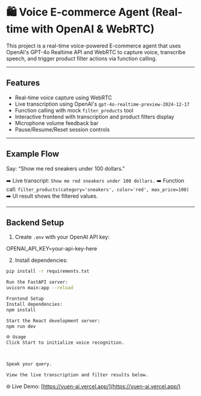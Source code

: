 # 🛍️ Voice E-commerce Agent (Real-time with OpenAI & WebRTC)

This project is a real-time voice-powered E-commerce agent that uses OpenAI's GPT-4o Realtime API and WebRTC to capture voice, transcribe speech, and trigger product filter actions via function calling.

---

## Features

- Real-time voice capture using WebRTC
- Live transcription using OpenAI's `gpt-4o-realtime-preview-2024-12-17`
- Function calling with mock `filter_products` tool
- Interactive frontend with transcription and product filters display
- Microphone volume feedback bar
- Pause/Resume/Reset session controls

---


## Example Flow

Say: “Show me red sneakers under 100 dollars.”

➡️ Live transcript: `Show me red sneakers under 100 dollars.`
➡️ Function call: `filter_products(category='sneakers', color='red', max_price=100)`
➡️ UI result shows the filtered values.

---

## Backend Setup

1. Create `.env` with your OpenAI API key:

OPENAI_API_KEY=your-api-key-here

2. Install dependencies:

```bash
pip install -r requirements.txt

Run the FastAPI server:
uvicorn main:app --reload

Frontend Setup
Install dependencies:
npm install

Start the React development server:
npm run dev

🌐 Usage
Click Start to initialize voice recognition.



Speak your query.

View the live transcription and filter results below.

```
🌐 Live Demo: [https://vuen-ai.vercel.app/](https://vuen-ai.vercel.app/)
